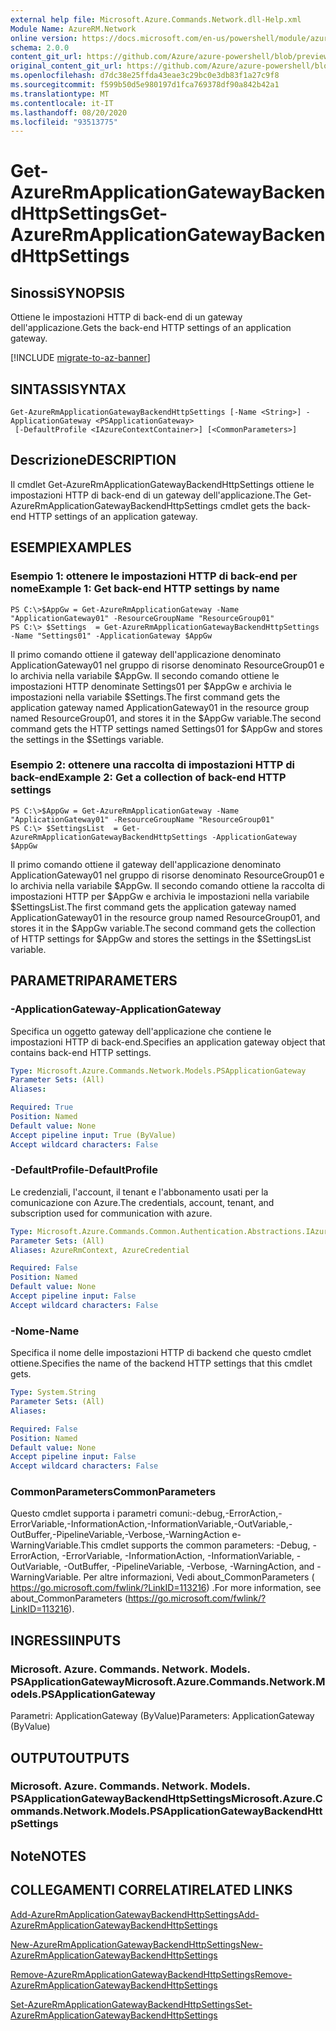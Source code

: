 ```yaml
---
external help file: Microsoft.Azure.Commands.Network.dll-Help.xml
Module Name: AzureRM.Network
online version: https://docs.microsoft.com/en-us/powershell/module/azurerm.network/get-azurermapplicationgatewaybackendhttpsettings
schema: 2.0.0
content_git_url: https://github.com/Azure/azure-powershell/blob/preview/src/ResourceManager/Network/Commands.Network/help/Get-AzureRmApplicationGatewayBackendHttpSettings.md
original_content_git_url: https://github.com/Azure/azure-powershell/blob/preview/src/ResourceManager/Network/Commands.Network/help/Get-AzureRmApplicationGatewayBackendHttpSettings.md
ms.openlocfilehash: d7dc38e25ffda43eae3c29bc0e3db83f1a27c9f8
ms.sourcegitcommit: f599b50d5e980197d1fca769378df90a842b42a1
ms.translationtype: MT
ms.contentlocale: it-IT
ms.lasthandoff: 08/20/2020
ms.locfileid: "93513775"
---
```

# <span data-ttu-id="2e82a-101">Get-AzureRmApplicationGatewayBackendHttpSettings</span><span class="sxs-lookup"><span data-stu-id="2e82a-101">Get-AzureRmApplicationGatewayBackendHttpSettings</span></span>

## <span data-ttu-id="2e82a-102">Sinossi</span><span class="sxs-lookup"><span data-stu-id="2e82a-102">SYNOPSIS</span></span>
<span data-ttu-id="2e82a-103">Ottiene le impostazioni HTTP di back-end di un gateway dell'applicazione.</span><span class="sxs-lookup"><span data-stu-id="2e82a-103">Gets the back-end HTTP settings of an application gateway.</span></span>

[!INCLUDE [migrate-to-az-banner](../../includes/migrate-to-az-banner.md)]

## <span data-ttu-id="2e82a-104">SINTASSI</span><span class="sxs-lookup"><span data-stu-id="2e82a-104">SYNTAX</span></span>

```
Get-AzureRmApplicationGatewayBackendHttpSettings [-Name <String>] -ApplicationGateway <PSApplicationGateway>
 [-DefaultProfile <IAzureContextContainer>] [<CommonParameters>]
```

## <span data-ttu-id="2e82a-105">Descrizione</span><span class="sxs-lookup"><span data-stu-id="2e82a-105">DESCRIPTION</span></span>
<span data-ttu-id="2e82a-106">Il cmdlet Get-AzureRmApplicationGatewayBackendHttpSettings ottiene le impostazioni HTTP di back-end di un gateway dell'applicazione.</span><span class="sxs-lookup"><span data-stu-id="2e82a-106">The Get-AzureRmApplicationGatewayBackendHttpSettings cmdlet gets the back-end HTTP settings of an application gateway.</span></span>

## <span data-ttu-id="2e82a-107">ESEMPI</span><span class="sxs-lookup"><span data-stu-id="2e82a-107">EXAMPLES</span></span>

### <span data-ttu-id="2e82a-108">Esempio 1: ottenere le impostazioni HTTP di back-end per nome</span><span class="sxs-lookup"><span data-stu-id="2e82a-108">Example 1: Get back-end HTTP settings by name</span></span>
```
PS C:\>$AppGw = Get-AzureRmApplicationGateway -Name "ApplicationGateway01" -ResourceGroupName "ResourceGroup01"
PS C:\> $Settings  = Get-AzureRmApplicationGatewayBackendHttpSettings -Name "Settings01" -ApplicationGateway $AppGw
```

<span data-ttu-id="2e82a-109">Il primo comando ottiene il gateway dell'applicazione denominato ApplicationGateway01 nel gruppo di risorse denominato ResourceGroup01 e lo archivia nella variabile $AppGw. Il secondo comando ottiene le impostazioni HTTP denominate Settings01 per $AppGw e archivia le impostazioni nella variabile $Settings.</span><span class="sxs-lookup"><span data-stu-id="2e82a-109">The first command gets the application gateway named ApplicationGateway01 in the resource group named ResourceGroup01, and stores it in the $AppGw variable.The second command gets the HTTP settings named Settings01 for $AppGw and stores the settings in the $Settings variable.</span></span>

### <span data-ttu-id="2e82a-110">Esempio 2: ottenere una raccolta di impostazioni HTTP di back-end</span><span class="sxs-lookup"><span data-stu-id="2e82a-110">Example 2: Get a collection of back-end HTTP settings</span></span>
```
PS C:\>$AppGw = Get-AzureRmApplicationGateway -Name "ApplicationGateway01" -ResourceGroupName "ResourceGroup01"
PS C:\> $SettingsList  = Get-AzureRmApplicationGatewayBackendHttpSettings -ApplicationGateway $AppGw
```

<span data-ttu-id="2e82a-111">Il primo comando ottiene il gateway dell'applicazione denominato ApplicationGateway01 nel gruppo di risorse denominato ResourceGroup01 e lo archivia nella variabile $AppGw. Il secondo comando ottiene la raccolta di impostazioni HTTP per $AppGw e archivia le impostazioni nella variabile $SettingsList.</span><span class="sxs-lookup"><span data-stu-id="2e82a-111">The first command gets the application gateway named ApplicationGateway01 in the resource group named ResourceGroup01, and stores it in the $AppGw variable.The second command gets the collection of HTTP settings for $AppGw and stores the settings in the $SettingsList variable.</span></span>

## <span data-ttu-id="2e82a-112">PARAMETRI</span><span class="sxs-lookup"><span data-stu-id="2e82a-112">PARAMETERS</span></span>

### <span data-ttu-id="2e82a-113">-ApplicationGateway</span><span class="sxs-lookup"><span data-stu-id="2e82a-113">-ApplicationGateway</span></span>
<span data-ttu-id="2e82a-114">Specifica un oggetto gateway dell'applicazione che contiene le impostazioni HTTP di back-end.</span><span class="sxs-lookup"><span data-stu-id="2e82a-114">Specifies an application gateway object that contains back-end HTTP settings.</span></span>

```yaml
Type: Microsoft.Azure.Commands.Network.Models.PSApplicationGateway
Parameter Sets: (All)
Aliases:

Required: True
Position: Named
Default value: None
Accept pipeline input: True (ByValue)
Accept wildcard characters: False
```

### <span data-ttu-id="2e82a-115">-DefaultProfile</span><span class="sxs-lookup"><span data-stu-id="2e82a-115">-DefaultProfile</span></span>
<span data-ttu-id="2e82a-116">Le credenziali, l'account, il tenant e l'abbonamento usati per la comunicazione con Azure.</span><span class="sxs-lookup"><span data-stu-id="2e82a-116">The credentials, account, tenant, and subscription used for communication with azure.</span></span>

```yaml
Type: Microsoft.Azure.Commands.Common.Authentication.Abstractions.IAzureContextContainer
Parameter Sets: (All)
Aliases: AzureRmContext, AzureCredential

Required: False
Position: Named
Default value: None
Accept pipeline input: False
Accept wildcard characters: False
```

### <span data-ttu-id="2e82a-117">-Nome</span><span class="sxs-lookup"><span data-stu-id="2e82a-117">-Name</span></span>
<span data-ttu-id="2e82a-118">Specifica il nome delle impostazioni HTTP di backend che questo cmdlet ottiene.</span><span class="sxs-lookup"><span data-stu-id="2e82a-118">Specifies the name of the backend HTTP settings that this cmdlet gets.</span></span>

```yaml
Type: System.String
Parameter Sets: (All)
Aliases:

Required: False
Position: Named
Default value: None
Accept pipeline input: False
Accept wildcard characters: False
```

### <span data-ttu-id="2e82a-119">CommonParameters</span><span class="sxs-lookup"><span data-stu-id="2e82a-119">CommonParameters</span></span>
<span data-ttu-id="2e82a-120">Questo cmdlet supporta i parametri comuni:-debug,-ErrorAction,-ErrorVariable,-InformationAction,-InformationVariable,-OutVariable,-OutBuffer,-PipelineVariable,-Verbose,-WarningAction e-WarningVariable.</span><span class="sxs-lookup"><span data-stu-id="2e82a-120">This cmdlet supports the common parameters: -Debug, -ErrorAction, -ErrorVariable, -InformationAction, -InformationVariable, -OutVariable, -OutBuffer, -PipelineVariable, -Verbose, -WarningAction, and -WarningVariable.</span></span> <span data-ttu-id="2e82a-121">Per altre informazioni, Vedi about_CommonParameters ( https://go.microsoft.com/fwlink/?LinkID=113216) .</span><span class="sxs-lookup"><span data-stu-id="2e82a-121">For more information, see about_CommonParameters (https://go.microsoft.com/fwlink/?LinkID=113216).</span></span>

## <span data-ttu-id="2e82a-122">INGRESSI</span><span class="sxs-lookup"><span data-stu-id="2e82a-122">INPUTS</span></span>

### <span data-ttu-id="2e82a-123">Microsoft. Azure. Commands. Network. Models. PSApplicationGateway</span><span class="sxs-lookup"><span data-stu-id="2e82a-123">Microsoft.Azure.Commands.Network.Models.PSApplicationGateway</span></span>
<span data-ttu-id="2e82a-124">Parametri: ApplicationGateway (ByValue)</span><span class="sxs-lookup"><span data-stu-id="2e82a-124">Parameters: ApplicationGateway (ByValue)</span></span>

## <span data-ttu-id="2e82a-125">OUTPUT</span><span class="sxs-lookup"><span data-stu-id="2e82a-125">OUTPUTS</span></span>

### <span data-ttu-id="2e82a-126">Microsoft. Azure. Commands. Network. Models. PSApplicationGatewayBackendHttpSettings</span><span class="sxs-lookup"><span data-stu-id="2e82a-126">Microsoft.Azure.Commands.Network.Models.PSApplicationGatewayBackendHttpSettings</span></span>

## <span data-ttu-id="2e82a-127">Note</span><span class="sxs-lookup"><span data-stu-id="2e82a-127">NOTES</span></span>

## <span data-ttu-id="2e82a-128">COLLEGAMENTI CORRELATI</span><span class="sxs-lookup"><span data-stu-id="2e82a-128">RELATED LINKS</span></span>

[<span data-ttu-id="2e82a-129">Add-AzureRmApplicationGatewayBackendHttpSettings</span><span class="sxs-lookup"><span data-stu-id="2e82a-129">Add-AzureRmApplicationGatewayBackendHttpSettings</span></span>]()

[<span data-ttu-id="2e82a-130">New-AzureRmApplicationGatewayBackendHttpSettings</span><span class="sxs-lookup"><span data-stu-id="2e82a-130">New-AzureRmApplicationGatewayBackendHttpSettings</span></span>]()

[<span data-ttu-id="2e82a-131">Remove-AzureRmApplicationGatewayBackendHttpSettings</span><span class="sxs-lookup"><span data-stu-id="2e82a-131">Remove-AzureRmApplicationGatewayBackendHttpSettings</span></span>]()

[<span data-ttu-id="2e82a-132">Set-AzureRmApplicationGatewayBackendHttpSettings</span><span class="sxs-lookup"><span data-stu-id="2e82a-132">Set-AzureRmApplicationGatewayBackendHttpSettings</span></span>]()

